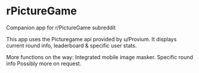 # rPictureGame
Companion app for r/PictureGame subreddit

This app uses the Picturegame api provided by u/Provium.
It displays current round info, leaderboard & specific user stats.

More functions on the way:
Integrated mobile image masker.
Specific round info
Possibly more on request.
